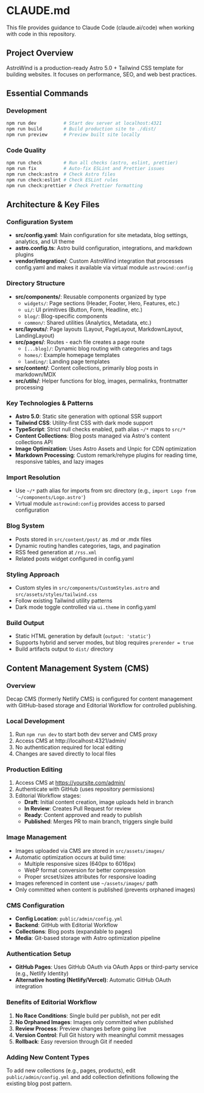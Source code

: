 # CLAUDE.md

This file provides guidance to Claude Code (claude.ai/code) when working with code in this repository.

## Project Overview

AstroWind is a production-ready Astro 5.0 + Tailwind CSS template for building websites. It focuses on performance, SEO, and web best practices.

## Essential Commands

### Development
```bash
npm run dev          # Start dev server at localhost:4321
npm run build        # Build production site to ./dist/
npm run preview      # Preview built site locally
```

### Code Quality
```bash
npm run check        # Run all checks (astro, eslint, prettier)
npm run fix          # Auto-fix ESLint and Prettier issues
npm run check:astro  # Check Astro files
npm run check:eslint # Check ESLint rules
npm run check:prettier # Check Prettier formatting
```

## Architecture & Key Files

### Configuration System
- **src/config.yaml**: Main configuration for site metadata, blog settings, analytics, and UI theme
- **astro.config.ts**: Astro build configuration, integrations, and markdown plugins
- **vendor/integration/**: Custom AstroWind integration that processes config.yaml and makes it available via virtual module `astrowind:config`

### Directory Structure
- **src/components/**: Reusable components organized by type
  - `widgets/`: Page sections (Header, Footer, Hero, Features, etc.)
  - `ui/`: UI primitives (Button, Form, Headline, etc.)
  - `blog/`: Blog-specific components
  - `common/`: Shared utilities (Analytics, Metadata, etc.)
- **src/layouts/**: Page layouts (Layout, PageLayout, MarkdownLayout, LandingLayout)
- **src/pages/**: Routes - each file creates a page route
  - `[...blog]/`: Dynamic blog routing with categories and tags
  - `homes/`: Example homepage templates
  - `landing/`: Landing page templates
- **src/content/**: Content collections, primarily blog posts in markdown/MDX
- **src/utils/**: Helper functions for blog, images, permalinks, frontmatter processing

### Key Technologies & Patterns
- **Astro 5.0**: Static site generation with optional SSR support
- **Tailwind CSS**: Utility-first CSS with dark mode support
- **TypeScript**: Strict null checks enabled, path alias `~/*` maps to `src/*`
- **Content Collections**: Blog posts managed via Astro's content collections API
- **Image Optimization**: Uses Astro Assets and Unpic for CDN optimization
- **Markdown Processing**: Custom remark/rehype plugins for reading time, responsive tables, and lazy images

### Import Resolution
- Use `~/*` path alias for imports from src directory (e.g., `import Logo from '~/components/Logo.astro'`)
- Virtual module `astrowind:config` provides access to parsed configuration

### Blog System
- Posts stored in `src/content/post/` as .md or .mdx files
- Dynamic routing handles categories, tags, and pagination
- RSS feed generation at `/rss.xml`
- Related posts widget configured in config.yaml

### Styling Approach
- Custom styles in `src/components/CustomStyles.astro` and `src/assets/styles/tailwind.css`
- Follow existing Tailwind utility patterns
- Dark mode toggle controlled via `ui.theme` in config.yaml

### Build Output
- Static HTML generation by default (`output: 'static'`)
- Supports hybrid and server modes, but blog requires `prerender = true`
- Build artifacts output to `dist/` directory

## Content Management System (CMS)

### Overview
Decap CMS (formerly Netlify CMS) is configured for content management with GitHub-based storage and Editorial Workflow for controlled publishing.

### Local Development
1. Run `npm run dev` to start both dev server and CMS proxy
2. Access CMS at http://localhost:4321/admin/
3. No authentication required for local editing
4. Changes are saved directly to local files

### Production Editing
1. Access CMS at https://yoursite.com/admin/
2. Authenticate with GitHub (uses repository permissions)
3. Editorial Workflow stages:
   - **Draft**: Initial content creation, image uploads held in branch
   - **In Review**: Creates Pull Request for review
   - **Ready**: Content approved and ready to publish
   - **Published**: Merges PR to main branch, triggers single build

### Image Management
- Images uploaded via CMS are stored in `src/assets/images/`
- Automatic optimization occurs at build time:
  - Multiple responsive sizes (640px to 6016px)
  - WebP format conversion for better compression
  - Proper srcset/sizes attributes for responsive loading
- Images referenced in content use `~/assets/images/` path
- Only committed when content is published (prevents orphaned images)

### CMS Configuration
- **Config Location**: `public/admin/config.yml`
- **Backend**: GitHub with Editorial Workflow
- **Collections**: Blog posts (expandable to pages)
- **Media**: Git-based storage with Astro optimization pipeline

### Authentication Setup
- **GitHub Pages**: Uses GitHub OAuth via OAuth Apps or third-party service (e.g., Netlify Identity)
- **Alternative hosting (Netlify/Vercel)**: Automatic GitHub OAuth integration

### Benefits of Editorial Workflow
1. **No Race Conditions**: Single build per publish, not per edit
2. **No Orphaned Images**: Images only committed when published
3. **Review Process**: Preview changes before going live
4. **Version Control**: Full Git history with meaningful commit messages
5. **Rollback**: Easy reversion through Git if needed

### Adding New Content Types
To add new collections (e.g., pages, products), edit `public/admin/config.yml` and add collection definitions following the existing blog post pattern.